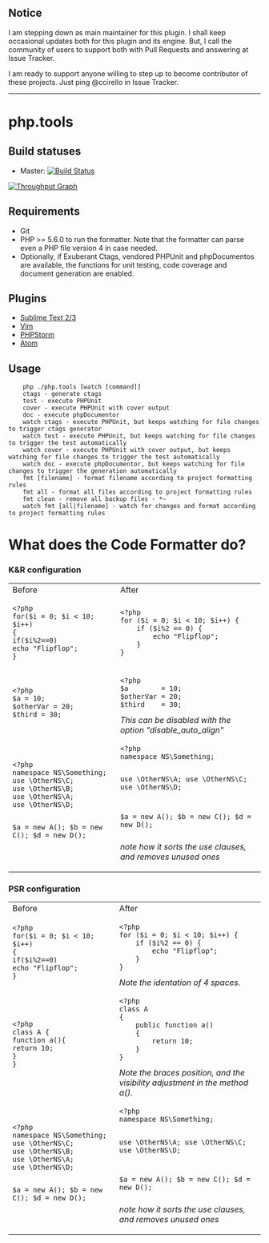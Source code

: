 ## Notice

I am stepping down as main maintainer for this plugin. I shall keep occasional
updates both for this plugin and its engine. But, I call the community of users
to support both with Pull Requests and answering at Issue Tracker.

I am ready to support anyone willing to step up to become contributor of these
projects. Just ping @ccirello in Issue Tracker.

------

php.tools
=========

## Build statuses
- Master: [![Build Status](https://travis-ci.org/phpfmt/php.tools.svg?branch=master)](https://travis-ci.org/phpfmt/php.tools)

[![Throughput Graph](https://graphs.waffle.io/phpfmt/php.tools/throughput.svg)](https://waffle.io/phpfmt/php.tools/metrics)

## Requirements
- Git
- PHP >= 5.6.0 to run the formatter. Note that the formatter can parse even a PHP file version 4 in case needed.
- Optionally, if Exuberant Ctags, vendored PHPUnit and phpDocumentos are available, the functions for unit testing, code coverage and document generation are enabled.

## Plugins

* [Sublime Text 2/3](https://github.com/phpfmt/sublime-phpfmt)
* [Vim](https://github.com/phpfmt/vim-phpfmt)
* [PHPStorm](https://github.com/phpfmt/php.tools/blob/master/PHPStorm.md)
* [Atom](https://github.com/Dgame/atom-php-fmt)

## Usage

```
    php ./php.tools [watch [command]]
	ctags - generate ctags
	test - execute PHPUnit
	cover - execute PHPUnit with cover output
	doc - execute phpDocumentor
	watch ctags - execute PHPUnit, but keeps watching for file changes to trigger ctags generator
	watch test - execute PHPUnit, but keeps watching for file changes to trigger the test automatically
	watch cover - execute PHPUnit with cover output, but keeps watching for file changes to trigger the test automatically
	watch doc - execute phpDocumentor, but keeps watching for file changes to trigger the generation automatically
	fmt [filename] - format filename according to project formatting rules
	fmt all - format all files according to project formatting rules
	fmt clean - remove all backup files - *~
	watch fmt [all|filename] - watch for changes and format according to project formatting rules
```

# What does the Code Formatter do?

### K&R configuration
<table>
<tr>
<td>Before</td>
<td>After</td>
</tr>
<tr>
<td>
<pre><code>&lt;?php
for($i = 0; $i &lt; 10; $i++)
{
if($i%2==0)
echo "Flipflop";
}
</code></pre>
</td>
<td>
<pre><code>&lt;?php
for ($i = 0; $i &lt; 10; $i++) {
	if ($i%2 == 0) {
		echo "Flipflop";
	}
}
</code></pre>
</td>
</tr>
<tr>
<td>
<pre><code>&lt;?php
$a = 10;
$otherVar = 20;
$third = 30;
</code></pre>
</td>
<td>
<pre><code>&lt;?php
$a        = 10;
$otherVar = 20;
$third    = 30;
</code></pre>
<i>This can be disabled with the option "disable_auto_align"</i>
</td>
</tr>
<tr>
<td>
<pre><code>&lt;?php
namespace NS\Something;
use \OtherNS\C;
use \OtherNS\B;
use \OtherNS\A;
use \OtherNS\D;

$a = new A();
$b = new C();
$d = new D();
</code></pre>
</td>
<td>
<pre><code>&lt;?php
namespace NS\Something;

use \OtherNS\A;
use \OtherNS\C;
use \OtherNS\D;

$a = new A();
$b = new C();
$d = new D();
</code></pre>
<i>note how it sorts the use clauses, and removes unused ones</i>
</td>
</tr>
</table>

### PSR configuration
<table>
<tr>
<td>Before</td>
<td>After</td>
</tr>
<tr>
<td>
<pre><code>&lt;?php
for($i = 0; $i &lt; 10; $i++)
{
if($i%2==0)
echo "Flipflop";
}
</code></pre>
</td>
<td>
<pre><code>&lt;?php
for ($i = 0; $i &lt; 10; $i++) {
    if ($i%2 == 0) {
        echo "Flipflop";
    }
}
</code></pre>
<i>Note the identation of 4 spaces.</i>
</td>
</tr>
<tr>
<td>
<pre><code>&lt;?php
class A {
function a(){
return 10;
}
}
</code></pre>
</td>
<td>
<pre><code>&lt;?php
class A
{
    public function a()
    {
        return 10;
    }
}
</code></pre>
<i>Note the braces position, and the visibility adjustment in the method a().</i>
</td>
</tr>
<tr>
<td>
<pre><code>&lt;?php
namespace NS\Something;
use \OtherNS\C;
use \OtherNS\B;
use \OtherNS\A;
use \OtherNS\D;

$a = new A();
$b = new C();
$d = new D();
</code></pre>
</td>
<td>
<pre><code>&lt;?php
namespace NS\Something;

use \OtherNS\A;
use \OtherNS\C;
use \OtherNS\D;

$a = new A();
$b = new C();
$d = new D();
</code></pre>
<i>note how it sorts the use clauses, and removes unused ones</i>
</td>
</tr>
</table>
